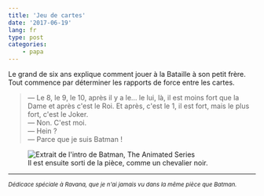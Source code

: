 ```yaml
---
title: 'Jeu de cartes'
date: '2017-06-19'
lang: fr
type: post
categories:
    - papa
---
```


Le grand de six ans explique comment jouer à la Bataille à son petit frère. Tout commence par déterminer les rapports de force entre les cartes.

<!-- more -->

> — Le 8, le 9, le 10, après il y a le… le lui, là, il est moins fort que la Dame et après c'est le Roi. Et après, c'est le 1, il est fort, mais le plus fort, c'est le Joker.  
> — Non. C'est moi.  
> — Hein ?  
> — Parce que je suis Batman !


<figure>
  <img src="{{ page.url }}batman.gif" alt="Extrait de l'intro de Batman, The Animated Series"/>
  <figcaption>Il est ensuite sorti de la pièce, comme un chevalier noir.</figcaption>
</figure>

---

<small><i>Dédicace spéciale à Ravana, que je n'ai jamais vu dans la même pièce que Batman.</i></small>
